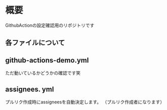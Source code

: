# 概要
GithubActionの設定確認用のリポジトリです

## 各ファイルについて

## github-actions-demo.yml
ただ動いているかどうかの確認です笑

## assignees. yml
プルリク作成時にassigneesを自動決定します。
（プルリク作成者になります）

## 
